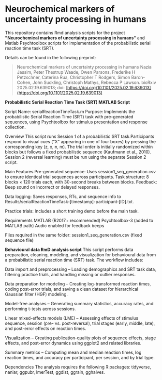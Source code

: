 # Neurochemical markers of uncertainty processing in humans
This repository contains Rmd analysis scripts for the project **"Neurochemical markers of uncertainty processing in humans"** and Matlab Psychtoolbox scripts for implementation of the probabilistic serial reaction time task (SRT). 

Details can be found in the following preprint:
> Neurochemical markers of uncertainty processing in humans
Nazia Jassim, Peter Thestrup Waade, Owen Parsons, Frederike H Petzschner, Caterina Rua, Christopher T Rodgers, Simon Baron-Cohen, John Suckling, Christoph Mathys, Rebecca P Lawson. bioRxiv 2025.02.19.639013; doi: [https://doi.org/10.1101/2025.02.19.639013](https://doi.org/10.1101/2025.02.19.639013)


**Probabilistic Serial Reaction Time Task (SRT) MATLAB Script**

Script Name: serialReactionTimeTask.m
Purpose: Implements the probabilistic Serial Reaction Time (SRT) task with pre-generated sequences, using Psychtoolbox for stimulus presentation and response collection.

Overview
This script runs Session 1 of a probabilistic SRT task.Participants respond to visual cues ("X" appearing in one of four boxes) by pressing the corresponding key (z, x, n, m). The trial order is initially randomized within blocks but follows a fixed probabilistic sequence (Kaufmann et al., 2010). Session 2 (reversal learning) must be run using the separate Session 2 script.

Main Features
Pre-generated sequence: Uses session1_seq_generation.csv to ensure identical trial sequences across participants.
Task structure: 8 blocks × 120 trials each, with 30-second breaks between blocks.
Feedback: Beep sound on incorrect or delayed responses.

Data logging: Saves responses, RTs, and sequence info to Results/serialReactionTimeTask-[timestamp]-participant-[ID].txt.

Practice trials: Includes a short training demo before the main task.

Requirements
MATLAB (R2017+ recommended)
Psychtoolbox-3 (added to MATLAB path)
Audio enabled for feedback beeps

Files required in the same folder:
session1_seq_generation.csv (fixed sequence file)

**Behavioural data RmD analysis script**
This script performs data preparation, cleaning, modeling, and visualization for behavioural data from a probabilistic serial reaction time (SRT) task. The workflow includes:

Data import and preprocessing – Loading demographics and SRT task data, filtering practice trials, and handling missing or outlier responses.

Data preparation for modeling – Creating log-transformed reaction times, coding post-error trials, and saving a clean dataset for hierarchical Gaussian filter (HGF) modeling.

Model-free analyses – Generating summary statistics, accuracy rates, and performing t-tests across sessions.

Linear mixed-effects models (LME) – Assessing effects of stimulus sequence, session (pre- vs. post-reversal), trial stages (early, middle, late), and post-error effects on reaction times.

Visualization – Creating publication-quality plots of sequence effects, stage effects, and post-error dynamics using ggplot2 and related libraries.

Summary metrics – Computing mean and median reaction times, log reaction times, and accuracy per participant, per session, and by trial type.

Dependencies
The analysis requires the following R packages:
tidyverse, naniar, ggpubr, lmerTest, ggdist, ggrain, gghalves.
